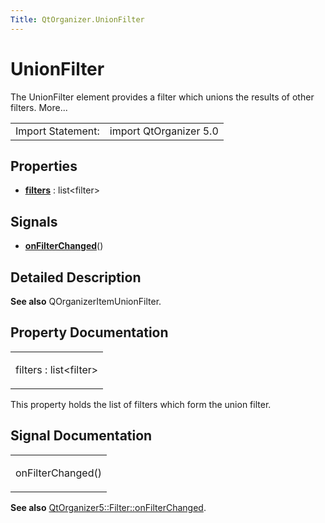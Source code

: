 ```yaml
---
Title: QtOrganizer.UnionFilter
---
```

        
UnionFilter
===========

<span class="subtitle"></span>
The UnionFilter element provides a filter which unions the results of other filters. More...

|                   |                        |
|-------------------|------------------------|
| Import Statement: | import QtOrganizer 5.0 |

<span id="properties"></span>
Properties
----------

-   ****[filters](#filters-prop)**** : list&lt;filter&gt;

<span id="signals"></span>
Signals
-------

-   ****[onFilterChanged](#onFilterChanged-signal)****()

<span id="details"></span>
Detailed Description
--------------------

**See also** QOrganizerItemUnionFilter.

Property Documentation
----------------------

<table>
<colgroup>
<col width="100%" />
</colgroup>
<tbody>
<tr class="odd">
<td><p><span id="filters-prop"></span><span class="name">filters</span> : <span class="type">list</span>&lt;<span class="type">filter</span>&gt;</p></td>
</tr>
</tbody>
</table>

This property holds the list of filters which form the union filter.

Signal Documentation
--------------------

<table>
<colgroup>
<col width="100%" />
</colgroup>
<tbody>
<tr class="odd">
<td><p><span id="onFilterChanged-signal"></span><span class="name">onFilterChanged</span>()</p></td>
</tr>
</tbody>
</table>

**See also** [QtOrganizer5::Filter::onFilterChanged](../QtOrganizer.Filter.md#onFilterChanged-signal).

